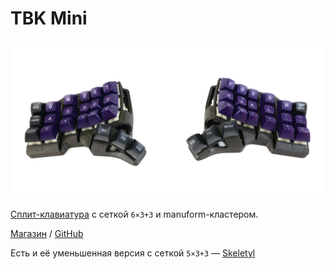# TBK Mini

![](/assets/keyboards/bastardkb/tbk_mini.jpg)

[Сплит-клавиатура](/dictionary/split) с сеткой `6×3+3` и manuform-кластером.

[Магазин](https://bastardkb.com/product/tbk-mini-prebuilt-preorder/) / [GitHub](https://github.com/Bastardkb/TBK-Mini)

Есть и её уменьшенная версия с сеткой `5×3+3` — [Skeletyl](/keyboards/bastardkb/Skeletyl.md)
